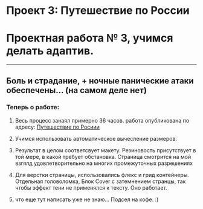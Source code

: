 # Проект 3: Путешествие по России


# Проектная работа № 3, учимся делать адаптив.
-------------------------------------------------------------------------
## Боль и страдание, + ночные панические атаки обеспечены... (на самом деле нет)

### Теперь о работе:

1. Весь процесс занаял примерно 36 часов. работа опубликована по адресу: [Путешествие по Росиии](https://vladimirZudenkov.github.io/russian-travel/  "Авторство Владимир Зуденков")

2. Учимся использовать автоматическое вычесление размеров.
3. Результат в целом соответсвует макету. Резиновость присутствует в той мере, в какой требует обстановка. Страница смотрится на мой взгялд удовлетворительно на многих промежуточных разрешениях
4. Для верстки страницы, использовались флекс и грид контейнеры. Отдельная головоломка, Блок Cover  с затемнением странцы, так чтобы эффект тени
не применялся к тексту. Оно работает.

5. что еще тут написать уже не знаю... Подсел на кофе. :)
